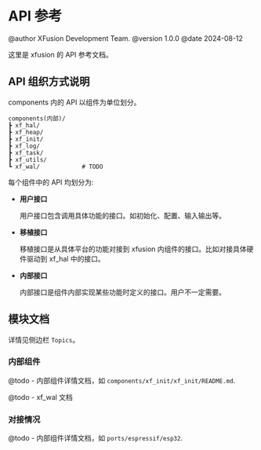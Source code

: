 <!--
    此 markdown 文件用做 doxygen 首页，可用 doxygen 命令。
 -->

# API 参考

@author XFusion Development Team.
@version 1.0.0
@date 2024-08-12

这里是 xfusion 的 API 参考文档。

## API 组织方式说明

components 内的 API 以组件为单位划分。

```
components(内部)/
┣ xf_hal/
┣ xf_heap/
┣ xf_init/
┣ xf_log/
┣ xf_task/
┣ xf_utils/
┗ xf_wal/            # TODO
```

每个组件中的 API 均划分为:

-   **用户接口**

    用户接口包含调用具体功能的接口。如初始化、配置、输入输出等。

-   **移植接口**

    移植接口是从具体平台的功能对接到 xfusion 内组件的接口。比如对接具体硬件驱动到 xf_hal 中的接口。

-   **内部接口**

    内部接口是组件内部实现某些功能时定义的接口。用户不一定需要。

## 模块文档

详情见侧边栏 `Topics`。

### 内部组件

@todo - 内部组件详情文档，如 `components/xf_init/xf_init/README.md`.

@todo - xf_wal 文档

### 对接情况

@todo - 内部组件详情文档，如 `ports/espressif/esp32`.
